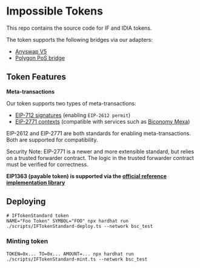 # Impossible Tokens

This repo contains the source code for IF and IDIA tokens.

The token supports the following bridges via our adapters:

- [Anyswap V5](https://github.com/connext/chaindata)
- [Polygon PoS bridge](https://github.com/maticnetwork/pos-portal)

## Token Features

**Meta-transactions**

Our token supports two types of meta-transactions:

- [EIP-712 signatures](https://eips.ethereum.org/EIPS/eip-712) (enabling `EIP-2612 permit`)
- [EIP-2771 contexts](https://eips.ethereum.org/EIPS/eip-2771) (compatible with services such as [Biconomy Mexa](https://docs.biconomy.io/products/enable-gasless-transactions))

EIP-2612 and EIP-2771 are both standards for enabling meta-transactions. Both are supported for compatibility.

Security Note: EIP-2771 is a newer and more extensible standard, but relies on a trusted forwarder contract. The logic in the trusted forwarder contract must be verified for correctness.

**EIP1363 (payable token) is supported via the [official reference implementation library](https://github.com/vittominacori/erc1363-payable-token)**

## Deploying

```
# IFTokenStandard token
NAME="Foo Token" SYMBOL="FOO" npx hardhat run ./scripts/IFTokenStandard-deploy.ts --network bsc_test
```

### Minting token

```
TOKEN=0x... TO=0x... AMOUNT=... npx hardhat run ./scripts/IFTokenStandard-mint.ts --network bsc_test
```
